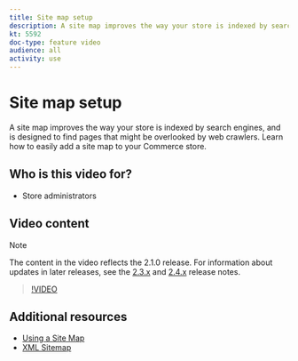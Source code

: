 ```yaml
---
title: Site map setup
description: A site map improves the way your store is indexed by search engines. Learn how to set up a site map for your [!DNL Commerce] store in the Admin.
kt: 5592
doc-type: feature video
audience: all
activity: use
---
```


# Site map setup

A site map improves the way your store is indexed by search engines, and is designed to find pages that might be overlooked by web crawlers. Learn how to easily add a site map to your Commerce store.

## Who is this video for?

- Store administrators

## Video content

>[!NOTE]
>
>The content in the video reflects the 2.1.0 release. For information about updates in later releases, see the [2.3.x](https://devdocs.magento.com/guides/v2.3/release-notes/bk-release-notes.html) and [2.4.x](https://devdocs.magento.com/guides/v2.4/release-notes/bk-release-notes.html) release notes.

>[!VIDEO](https://video.tv.adobe.com/v/35748?quality=12&learn=on)

## Additional resources

- [Using a Site Map](https://docs.magento.com/user-guide/marketing/sitemap-xml.html)
- [XML Sitemap](https://docs.magento.com/user-guide/configuration/catalog/xml-sitemap.html)
